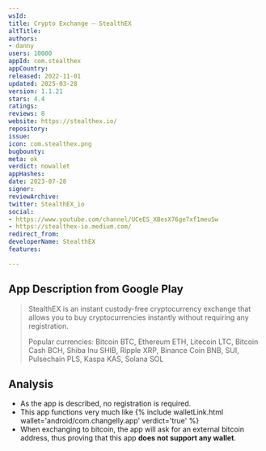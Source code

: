 ```yaml
---
wsId: 
title: Crypto Exchange — StealthEX
altTitle: 
authors:
- danny
users: 10000
appId: com.stealthex
appCountry: 
released: 2022-11-01
updated: 2025-03-28
version: 1.1.21
stars: 4.4
ratings: 
reviews: 8
website: https://stealthex.io/
repository: 
issue: 
icon: com.stealthex.png
bugbounty: 
meta: ok
verdict: nowallet
appHashes: 
date: 2023-07-28
signer: 
reviewArchive: 
twitter: StealthEX_io
social:
- https://www.youtube.com/channel/UCeES_XBesX76ge7xf1meuSw
- https://stealthex-io.medium.com/
redirect_from: 
developerName: StealthEX
features: 

---
```


## App Description from Google Play

> StealthEX is an instant custody-free cryptocurrency exchange that allows you to buy cryptocurrencies instantly without requiring any registration.
>
> Popular currencies: Bitcoin BTC, Ethereum ETH, Litecoin LTC, Bitcoin Cash BCH, Shiba Inu SHIB, Ripple XRP, Binance Coin BNB, SUI, Pulsechain PLS, Kaspa KAS, Solana SOL

## Analysis 

- As the app is described, no registration is required. 
- This app functions very much like {% include walletLink.html wallet='android/com.changelly.app' verdict='true' %}
- When exchanging to bitcoin, the app will ask for an external bitcoin address, thus proving that this app **does not support any wallet**.